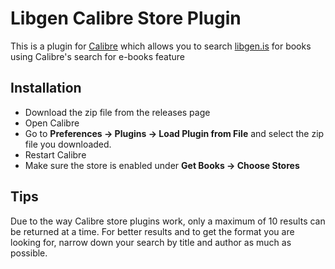 # Libgen Calibre Store Plugin

This is a plugin for [Calibre](https://calibre-ebook.com/) which allows you to search [libgen.is](https://libgen.is) for books using Calibre's search for e-books feature

## Installation
- Download the zip file from the releases page
- Open Calibre
- Go to **Preferences -> Plugins -> Load Plugin from File** and select the zip file you downloaded.
- Restart Calibre
- Make sure the store is enabled under **Get Books -> Choose Stores**

## Tips
Due to the way Calibre store plugins work, only a maximum of 10 results can be returned at a time.  For better results and to get the format you are looking for, narrow down your search by title and author as much as possible.

